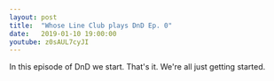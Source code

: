 ```yaml
---
layout: post
title:  "Whose Line Club plays DnD Ep. 0"
date:   2019-01-10 19:00:00
youtube: z0sAUL7cyJI
---
```


In this episode of DnD we start. That's it. We're all just getting started.